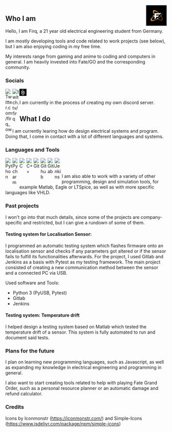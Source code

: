 <img alt="Firq Profile Picture" src="files/images/dark_pfp.png" align="right" width="64" height="64">

## Who I am

Hello, I am Firq, a 21 year old electrical engineering student from Germany. 

I am mostly developing tools and code related to work projects (see below), but I am also enjoying coding in my free time.

My interests range from gaming and anime to coding and computers in general. I am heavily invested into Fate/GO and the corresponding community.

### Socials

[<img align="left" title="Twitter" alt="Twitter.com/firq_ow" width="22px" src="https://cdn.jsdelivr.net/npm/simple-icons@6.4.0/icons/twitter.svg" />][twitter]

[<img align="left" title="Twitch" alt="twitch.tv/firq" width="22px" src="https://cdn.jsdelivr.net/npm/simple-icons@6.4.0/icons/twitch.svg" />][twitch]

[<img align="left" title="Rayshift.io" alt="Rayshift.io" width="22px" src="files/icons/rayshift_icon.png" />][rayshift]

<br>
</br>
I am currently in the process of creating my own discord server.

## What I do

I am currently learing how do design electrical systems and program. Doing that, I come in contact with a lot of different languages and systems.

### Languages and Tools

[<img align="left" title="Python" alt="Python" width="22px" src="https://cdn.jsdelivr.net/npm/simple-icons@6.4.0/icons/python.svg" />][python]
[<img align="left" title="Pycharm" alt="Pycharm" width="22px" src="https://cdn.jsdelivr.net/npm/simple-icons@6.4.0/icons/pycharm.svg" />][pycharm]
[<img align="left" title="C" alt="C" width="22px" src="https://cdn.jsdelivr.net/npm/simple-icons@6.4.0/icons/c.svg" />][c]
[<img align="left" title="C++" alt="C++" width="22px" src="https://cdn.jsdelivr.net/npm/simple-icons@6.4.0/icons/cplusplus.svg" />][cpp]
[<img align="left" title="Git" alt="Git" width="22px" src="https://cdn.jsdelivr.net/npm/simple-icons@6.4.0/icons/git.svg" />][git]
[<img align="left" title="Github" alt="Github" width="22px" src="https://cdn.jsdelivr.net/npm/simple-icons@6.4.0/icons/github.svg" />][github]
[<img align="left" title="Gitlab" alt="Gitlab" width="22px" src="https://cdn.jsdelivr.net/npm/simple-icons@6.4.0/icons/gitlab.svg" />][gitlab]
[<img align="left" title="Jenkins" alt="Jenkins" width="22px" src="https://cdn.jsdelivr.net/npm/simple-icons@6.4.0/icons/jenkins.svg" />][jenkins]

<br>
</br>

I am also able to work with a variety of other programming, design and simulation tools, for example Matlab, Eagle or LTSpice, as well as with more specific languages like VHLD.

### Past projects

I won't go into that much details, since some of the projects are company-specific and restricted, but I can give a rundown of some of them.

#### Testing system for Localisation Sensor:

I programmed an automatic testing system which flashes firmware onto an localisation sensor and checks if any parameters got altered or if the sensor fails to fulfill its functionalities afterwards. For the project, I used Gitlab and Jenkins as a basis with Pytest as my testing framework. The main project consisted of creating a new communication method between the sensor and a connected PC via USB.

Used software and Tools:
- Python 3 (PyUSB, Pytest)
- Gitlab
- Jenkins

#### Testing system: Temperature drift

I helped design a testing system based on Matlab which tested the temperature drift of a sensor. This system is fully automated to run and document said tests.

### Plans for the future

I plan on learning new programming languages, such as Javascript, as well as expanding my knowledge in electrical engineering and programming in general.

I also want to start creating tools related to help with playing Fate Grand Order, such as a personal resource planner or an automatic damage and refund calculator.

### Credits

Icons by Iconmonstr (<https://iconmonstr.com/>) and Simple-Icons (<https://www.jsdelivr.com/package/npm/simple-icons>)


[twitter]: https://www.twitter.com/firq_ow
[rayshift]: https://www.rayshift.io/na/firq
[twitch]: https://www.twitch.tv/firq
[github]: https://github.com/Firq-ow
[pycharm]: https://www.jetbrains.com/pycharm/
[python]: https://www.python.org/
[c]: https://www.iso.org/standard/74528.html
[cpp]: https://isocpp.org/
[git]: https://git-scm.com/
[gitlab]: https://about.gitlab.com/
[jenkins]: https://www.jenkins.io/

